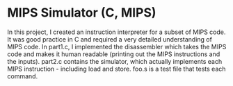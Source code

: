 MIPS Simulator (C, MIPS)
=

In this project, I created an instruction interpreter for a subset of MIPS code. It was good practice in C and required a very detailed understanding of MIPS code. In part1.c, I implemented the disassembler which takes the MIPS code and makes it human readable (printing out the MIPS instructions and the inputs). part2.c contains the simulator, which actually implements each MIPS instruction - including load and store. foo.s is a test file that tests each command. 
